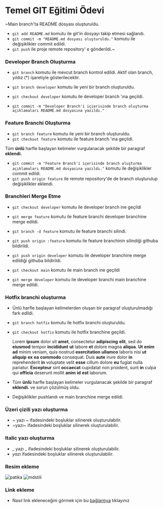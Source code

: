 # Temel GIT Eğitimi Ödevi 
~Main branch'ta README dosyası oluşturuldu.
- `git add README.md` komutu ile git'in dosyayı takip etmesi sağlandı.
- `git commit -m "README.md dosyası oluşturuldu."` komutu ile değişiklikler commit edildi.
- `git push` ile proje remote repository' e gönderildi.~

### Developer Branch Oluşturma
- `git branch` komutu ile mevcut branch kontrol edildi.
Aktif olan branch, yıldız (*) işaretiyle gösterilecektir.

- `git branch developer` komutu ile yeni bir branch oluşturuldu.
- `git checkout developer` komutu ile developer branch 'ına geçildi.
- `git commit -m "Developer Branch'i içierisinde branch oluşturma açıklamaları README.md dosyasına yazıldı."`

### Feature Branchi Oluşturma

- `git branch feature` komutu ile yeni bir branch oluşturuldu.
- `git checkout feature` komutu ile feature branch 'ına geçildi.

Tüm **ünlü** harfle başlayan kelimeler vurgulanacak şekilde bir paragraf **eklendi.**

- `git commit -m "Feature Branch'i içerisinde branch oluşturma açıklamaları README.md dosyasına yazıldı."` komutu ile değişiklikler commit edildi.
- `git push origin feature` ile remote repository'de de branch oluşturulup değişiklikler eklendi.

### Branchleri Merge Etme
- `git checkout developer` komutu ile developer branch ine geçildi 
- `git merge feature` komutu ile feature branchi developer branchine merge edildi.
- `git branch -d feature` komutu ile feature branchi silindi.
- `git push origin :feature` komutu ile feature branchinin silindiği githuba bildirildi.
- `git push origin developer` komutu ile developer branchine merge edildiği githuba bildirildi.

- `git checkout main` komutu ile main branch ine geçildi 
- `git merge developer` komutu ile developer branchi main branchine merge edildi.

### Hotfix branchi oluşturma
- Ünlü harfle başlayan kelimelerden oluşan bir paragraf oluşturulmadığı fark edildi.
- `git branch hotfix` komutu ile hotfix branchi oluşturuldu.
- `git checkout hotfix` komutu ile hotfix branchine geçildi.

    Lorem **ipsum** dolor sit **amet**, consectetur **adipiscing** **elit**, sed do **eiusmod** tempor **incididunt** **ut** labore **et** dolore magna **aliqua**. **Ut** **enim** **ad** minim veniam, quis nostrud **exercitation** **ullamco** laboris nisi **ut** **aliquip** **ex** **ea** **commodo** consequat. Duis **aute** irure dolor **in** reprehenderit **in** voluptate velit **esse** cillum dolore **eu** fugiat nulla pariatur. **Excepteur** sint **occaecat** cupidatat non proident, sunt **in** culpa qui **officia** deserunt mollit **anim** **id** **est** laborum.

- Tüm **ünlü** harfle başlayan kelimeler vurgulanacak şekilde bir paragraf **eklendi.** ve sorun çözülmüş oldu.

- Değişiklikler pushlandı ve main branchine merge edildi.

### Üzeri çizili yazı oluşturma
- ~ yazı ~ ifadesindeki boşluklar silinerek oluşturulabilir.
- ~yazı~ ifadesindeki boşluklar silinerek oluşturulabilir.

### Italic yazı oluşturma
- _ yazı _ ifadesindeki boşluklar silinerek oluşturulabilir.
- _yazı_ ifadesindeki boşluklar silinerek oluşturulabilir.

### Resim ekleme
![patika](https://i.ibb.co/2Npp9LN/indir.png)
![mdstili](https://i.ibb.co/f8M0jFF/code2.png)

### Link ekleme
- Nasıl link ekleneceğini görmek için bu [bağlantıya](https://i.ibb.co/RP5pvCd/code.png) tıklayınız

